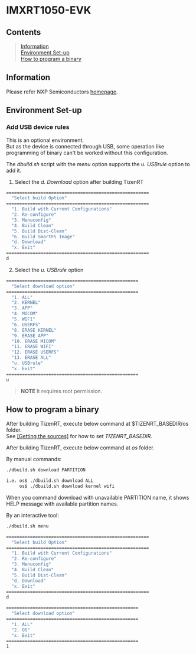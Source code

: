 # IMXRT1050-EVK

## Contents
> [Information](#information)  
> [Environment Set-up](#environment-set-up)  
> [How to program a binary](#how-to-program-a-binary)  

## Information
Please refer NXP Semiconductors [homepage](https://www.nxp.com/support/developer-resources/software-development-tools/i.mx-developer-resources/i.mx-rt1050-evaluation-kit:MIMXRT1050-EVK).

## Environment Set-up

### Add USB device rules

This is an optional environment.  
But as the device is connected through USB, some operation like programming of binary can't be worked without this configuration.

The *dbuild.sh* script with the *menu* option supports the *u. USBrule* option to add it.

1. Select the *d. Download* option after building TizenRT
```sh
======================================================
  "Select build Option"
======================================================
  "1. Build with Current Configurations"
  "2. Re-configure"
  "3. Menuconfig"
  "4. Build Clean"
  "5. Build Dist-Clean"
  "6. Build SmartFS Image"
  "d. Download"
  "x. Exit"
======================================================
d
```
2. Select the *u. USBrule* option
```sh
==================================================
  "Select download option"
==================================================
  "1. ALL"
  "2. KERNEL"
  "3. APP"
  "4. MICOM"
  "5. WIFI"
  "6. USERFS"
  "8. ERASE KERNEL"
  "9. ERASE APP"
  "10. ERASE MICOM"
  "11. ERASE WIFI"
  "12. ERASE USERFS"
  "13. ERASE ALL"
  "u. USBrule"
  "x. Exit"
==================================================
u
```

>**NOTE**
>It requires root permission.

## How to program a binary
After building TizenRT, execute below command at $TIZENRT_BASEDIR/os folder.  
See [[Getting the sources]](https://github.com/Samsung/TizenRT#getting-the-sources) for how to set *TIZENRT_BASEDIR*.

After building TizenRT, execute below command at *os* folder.

By manual commands:
```bash
./dbuild.sh download PARTITION

i.e. os$ ./dbuild.sh download ALL
     os$ ./dbuild.sh download kernel wifi
```
When you command download with unavailable PARTITION name, it shows HELP message with available partition names.

By an interactive tool:
```bash
./dbuild.sh menu

======================================================
  "Select build Option"
======================================================
  "1. Build with Current Configurations"
  "2. Re-configure"
  "3. Menuconfig"
  "4. Build Clean"
  "5. Build Dist-Clean"
  "d. Download"
  "x. Exit"
======================================================
d

==================================================
  "Select download option"
==================================================
  "1. ALL"
  "2. OS"
  "x. Exit"
==================================================
1
```
